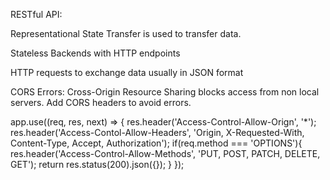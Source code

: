 RESTful API:

Representational State Transfer is used to transfer data.  

Stateless Backends with HTTP endpoints

HTTP requests to exchange data usually in JSON format


CORS Errors:
Cross-Origin Resource Sharing blocks access from non local servers.  Add CORS headers to avoid errors.

app.use((req, res, next) => {
    res.header('Access-Control-Allow-Orign', '*');
    res.header('Access-Contol-Allow-Headers', 'Origin, X-Requested-With, Content-Type, Accept, Authorization');
    if(req.method === 'OPTIONS'){
        res.header('Access-Control-Allow-Methods', 'PUT, POST, PATCH, DELETE, GET');
        return res.status(200).json({});
    }
});